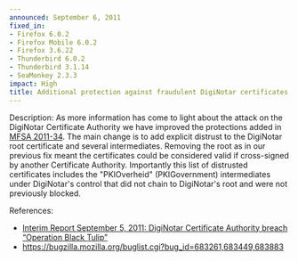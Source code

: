 ```yaml
---
announced: September 6, 2011
fixed_in:
- Firefox 6.0.2
- Firefox Mobile 6.0.2
- Firefox 3.6.22
- Thunderbird 6.0.2
- Thunderbird 3.1.14
- SeaMonkey 2.3.3
impact: High
title: Additional protection against fraudulent DigiNotar certificates
---
```


<p><span class="label">Description:</span> As more information has
come to light about the attack on the
DigiNotar Certificate Authority we have improved the protections
added in <a href="/security/announce/2011/mfsa2011-34.html">MFSA 2011-34</a>.
The main change is to add explicit distrust to the DigiNotar root
certificate and several intermediates. Removing the root as in our
previous fix meant the certificates could be considered valid if
cross-signed by another Certificate Authority. Importantly this
list of distrusted certificates  includes
the "PKIOverheid" (PKIGovernment) intermediates under DigiNotar's
control that did not chain to DigiNotar's root and were not
previously blocked.</p>

<p><span class="label">References:</span><br/></p>

  <ul>
    <li><a href="http://www.rijksoverheid.nl/bestanden/documenten-en-publicaties/rapporten/2011/09/05/diginotar-public-report-version-1/rapport-fox-it-operation-black-tulip-v1-0.pdf">
        Interim Report September 5, 2011: DigiNotar Certificate Authority breach 
         “Operation Black Tulip”</a></li>
    <li><a href="https://bugzilla.mozilla.org/buglist.cgi?bug_id=683261,683449,683883">
        https://bugzilla.mozilla.org/buglist.cgi?bug_id=683261,683449,683883</a></li>
  </ul>




